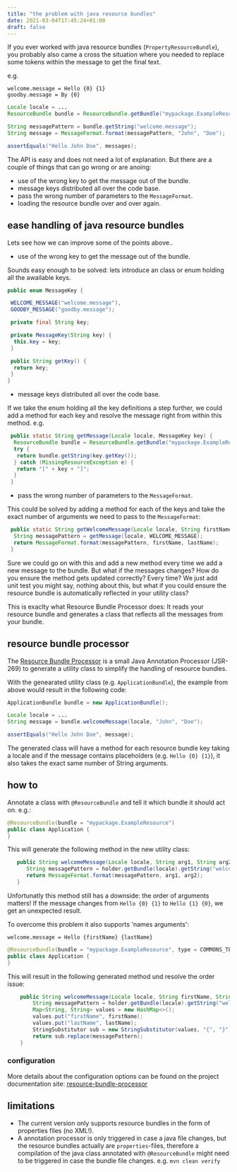 ```yaml
---
title: "the problem with java resource bundles"
date: 2021-03-04T17:45:24+01:00
draft: false
---
```


If you ever worked with java resource bundles (`PropertyResourceBundle`),
you probably also came a cross the situation where you needed to replace some tokens within the message to get the final text.

<!--more-->

e.g.

```text
welcome.message = Hello {0} {1}
goodby.message = By {0}
```

```java
Locale locale = ...
ResourceBundle bundle = ResourceBundle.getBundle("mypackage.ExampleResource", locale);

String messagePattern = bundle.getString("welcome.message");
String message = MessageFormat.format(messagePattern, "John", "Doe");

assertEquals("Hello John Doe", messages);
```

The API is easy and does not need a lot of explanation.
But there are a couple of things that can go wrong or are anoing:

- use of the wrong key to get the message out of the bundle.
- message keys distributed all over the code base.
- pass the wrong number of parameters to the `MessageFormat`.
- loading the resource bundle over and over again.

## ease handling of java resource bundles

Lets see how we can improve some of the points above..

- use of the wrong key to get the message out of the bundle.

Sounds easy enough to be solved: lets introduce an class or enum holding all the awailable keys.

```java
public enum MessageKey {

 WELCOME_MESSAGE("welcome.message"),
 GOODBY_MESSAGE("goodby.message");

 private final String key;

 private MessageKey(String key) {
  this.key = key;
 }

 public String getKey() {
  return key;
 }
}
```

- message keys distributed all over the code base.

If we take the enum holding all the key definitions a step further,
we could add a method for each key and resolve the message right from within this method. e.g.

```java
 public static String getMessage(Locale locale, MessageKey key) {
  ResourceBundle bundle = ResourceBundle.getBundle("mypackage.ExampleResource", locale != null ? locale : Locale.ENGLISH);
  try {
   return bundle.getString(key.getKey());
  } catch (MissingResourceException e) {
   return "[" + key + "]";
  }
 }
```

- pass the wrong number of parameters to the `MessageFormat`.

This could be solved by adding a method for each of the keys and take the exact number of arguments we need to pass to the `MessageFormat`:

```java
 public static String getWelcomeMessage(Locale locale, String firstName, String lastName) {
  String messagePattern = getMessage(locale, WELCOME_MESSAGE);
  return MessageFormat.format(messagePattern, firstName, lastName);
 }
```

Sure we could go on with this and add a new method every time we add a new message to the bundle.
But what if the messages changes?
How do you ensure the method gets updated correctly? Every time?
We just add unit test you might say,
nothing about this,
but what if you could ensure the resource bundle is automatically reflected in your utility class?

This is exaclty what Resource Bundle Processor does:
It reads your resource bundle and generates a class that reflects all the messages from your bundle.

## resource bundle processor

The [Resource Bundle Processor](https://github.com/imod/resource-bundle-gen) is a small Java Annotation Processor (JSR-269) to generate a utility class to simplify the handling of resource bundles.

With the genearated utility class (e.g. `ApplicationBundle`), the example from above would result in the following code:

```java
ApplicationBundle bundle = new ApplicationBundle();

Locale locale = ...
String message = bundle.welcomeMessage(locale, "John", "Doe");

assertEquals("Hello John Doe", message);
```

The generated class will have a method for each resource bundle key taking a locale and if the message contains placeholders (e.g. `Hello {0} {1}`),
it also takes the exact same number of String arguments.

## how to

Annotate a class with `@ResourceBundle` and tell it which bundle it should act on.
e.g.:

```java
@ResourceBundle(bundle = "mypackage.ExampleResource")
public class Application {
}
```

This will generate the following method in the new utility class:

```java
   public String welcomeMessage(Locale locale, String arg1, String arg2) {
      String messagePattern = holder.getBundle(locale).getString("welcome.message");
      return MessageFormat.format(messagePattern, arg1, arg2);
   }
```

Unfortunatly this method still has a downside:
the order of arguments matters!
If the message changes from `Hello {0} {1}` to `Hello {1} {0}`,
we get an unexpected result.

To overcome this problem it also supports 'names arguments':

```text
welcome.message = Hello {firstName} {lastName}
```

```java
@ResourceBundle(bundle = "mypackage.ExampleResource", type = COMMONS_TEXT)
public class Application {
}
```

This will result in the following generated method und resolve the order issue:

```java
    public String welcomeMessage(Locale locale, String firstName, String lastName) {
        String messagePattern = holder.getBundle(locale).getString("welcome.message");
        Map<String, String> values = new HashMap<>();
        values.put("firstName", firstName);
        values.put("lastName", lastName);
        StringSubstitutor sub = new StringSubstitutor(values, "{", "}");
        return sub.replace(messagePattern);
    }
```

### configuration

More details about the configuration options can be found on the project documentation site: [resource-bundle-processor](https://github.com/imod/resource-bundle-gen)

## limitations

- The current version only supports resource bundles in the form of properties files (no XML!).
- A annotation processor is only triggered in case a java file changes, but the resource bundles actually are `properties`-files, therefore a compilation of the java class annotated with `@ResourceBundle` might need to be triggered in case the bundle file changes. e.g. `mvn clean verify`

